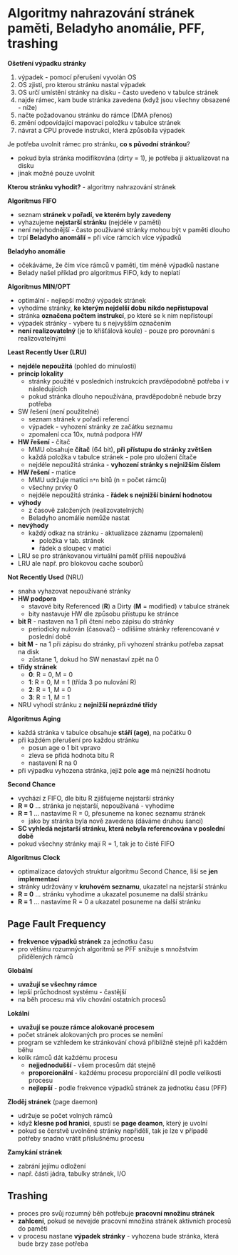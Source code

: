 # Algoritmy nahrazování stránek paměti, Beladyho anomálie, PFF, trashing

**Ošetření výpadku stránky**
1. výpadek - pomocí přerušení vyvolán OS
2. OS zjistí, pro kterou stránku nastal výpadek
3. OS určí umístění stránky na disku - často uvedeno v tabulce stránek
4. najde rámec, kam bude stránka zavedena (když jsou všechny obsazené - níže)
5. načte požadovanou stránku do rámce (DMA přenos)
6. změní odpovídající mapovací položku v tabulce stránek
7. návrat a CPU provede instrukci, která způsobila výpadek

Je potřeba uvolnit rámec pro stránku, **co s původní stránkou**?
- pokud byla stránka modifikována (dirty = 1), je potřeba ji aktualizovat na disku
- jinak možné pouze uvolnit

**Kterou stránku vyhodit?** - algoritmy nahrazování stránek

**Algoritmus FIFO**
- seznam **stránek v pořadí, ve kterém byly zavedeny**
- vyhazujeme **nejstarší stránku** (nejdéle v paměti)
- není nejvhodnější - často používané stránky mohou být v paměti dlouho
- trpí **Beladyho anomálií** = při více rámcích více výpadků

**Beladyho anomálie**
- očekáváme, že čím více rámců v paměti, tím méně výpadků nastane
- Belady našel příklad pro algoritmus FIFO, kdy to neplatí

**Algoritmus MIN/OPT**
- optimální - nejlepší možný výpadek stránek
- vyhodíme stránky, **ke kterým nejdelší dobu nikdo nepřistupoval**
- stránka **označena počtem instrukcí**, po které se k nim nepřistoupí
- výpadek stránky - vybere tu s nejvyšším označením
- **není realizovatelný** (je to křišťálová koule) - pouze pro porovnání s realizovatelnými

**Least Recently User (LRU)**
- **nejdéle nepoužitá** (pohled do minulosti)
- **princip lokality**
	- stránky použité v posledních instrukcích pravděpodobně potřeba i v následujících
	- pokud stránka dlouho nepoužívána, pravděpodobně nebude brzy potřeba
- SW řešení (není použitelné)
	- seznam stránek v pořadí referencí
	- výpadek - vyhození stránky ze začátku seznamu
	- zpomalení cca 10x, nutná podpora HW
- **HW řešení** - čítač
	- MMU obsahuje **čítač** (64 bit), **při přístupu do stránky zvětšen**
	- každá položka v tabulce stránek - pole pro uložení čítače
	- nejdéle nepoužitá stránka - **vyhození stránky s nejnižším číslem**
- **HW řešení** - matice
	- MMU udržuje matici `n*n` bitů (n = počet rámců)
	- všechny prvky 0
	- nejdéle nepoužitá stránka - **řádek s nejnižší binární hodnotou**
- **výhody**
	- z časově založených (realizovatelných)
	- Beladyho anomálie nemůže nastat
- **nevýhody**
	- každý odkaz na stránku - aktualizace záznamu (zpomalení)
		- položka v tab. stránek
		- řádek a sloupec v matici
- LRU se pro stránkovanou virtuální paměť příliš nepoužívá
- LRU ale např. pro blokovou cache souborů

**Not Recently Used** (NRU)
- snaha vyhazovat nepoužívané stránky
- **HW podpora**
	- stavové bity Referenced (**R**) a Dirty (**M** = modified) v tabulce stránek
	- bity nastavuje HW dle způsobu přístupu ke stránce
- **bit R** - nastaven na 1 při čtení nebo zápisu do stránky
	- periodicky nulován (časovač) - odlišíme stránky referencované v poslední době
- **bit M** - na 1 při zápisu do stránky, při vyhození stránku potřeba zapsat na disk
	- zůstane 1, dokud ho SW nenastaví zpět na 0
- **třídy stránek**
	- **0**: R = 0, M = 0 
	- **1**: R = 0, M = 1 (třída 3 po nulování R)
	- **2**: R = 1, M = 0
	- **3**: R = 1, M = 1
- NRU vyhodí stránku z **nejnižší neprázdné třídy**

**Algoritmus Aging**
- každá stránka v tabulce obsahuje **stáří (age)**, na počátku 0
- při každém přerušení pro každou stránku
	- posun age o 1 bit vpravo
	- zleva se přidá hodnota bitu R
	- nastavení R na 0
- při výpadku vyhozena stránka, jejíž pole **age** má nejnižší hodnotu

**Second Chance**
- vychází z FIFO, dle bitu R zjišťujeme nejstarší stránky
- **R = 0** ... stránka je nejstarší, nepoužívaná - vyhodíme
- **R = 1** ... nastavíme R = 0, přesuneme na konec seznamu stránek
	- jako by stránka byla nově zavedena (dáváme druhou šanci)
- **SC vyhledá nejstarší stránku, která nebyla referencována v poslední době**
- pokud všechny stránky mají R = 1, tak je to čisté FIFO

**Algoritmus Clock**
- optimalizace datových struktur algoritmu Second Chance, liší se **jen implementací**
- stránky udržovány v **kruhovém seznamu**, ukazatel na nejstarší stránku
- **R = 0** ... stránku vyhodíme a ukazatel posuneme na další stránku
- **R = 1** ... nastavíme R = 0 a ukazatel posuneme na další stránku

## Page Fault Frequency

- **frekvence výpadků stránek** za jednotku času
- pro většinu rozumných algoritmů se PFF snižuje s množstvím přidělených rámců

**Globální**
- **uvažují se všechny rámce**
- lepší průchodnost systému - častější
- na běh procesu má vliv chování ostatních procesů

**Lokální**
- **uvažují se pouze rámce alokované procesem**
- počet stránek alokovaných pro proces se nemění
- program se vzhledem ke stránkování chová přibližně stejně při každém běhu
- kolik rámců dát každému procesu
	- **nejjednodušší** - všem procesům dát stejně
	- **proporcionální** - každému procesu proporciální díl podle velikosti procesu
	- **nejlepší** - podle frekvence výpadků stránek za jednotku času (PFF)

**Zloděj stránek** (page daemon)
- udržuje se počet volných rámců
- když **klesne pod hranici**, spustí se **page deamon**, který je uvolní
- pokud se čerstvě uvolněné stránky nepřidělí, tak je lze v případě potřeby snadno vrátit příslušnému procesu

**Zamykání stránek**
- zabrání jejímu odložení
- např. části jádra, tabulky stránek, I/O

## Trashing

- proces pro svůj rozumný běh potřebuje **pracovní množinu stránek**
- **zahlcení**, pokud se nevejde pracovní množina stránek aktivních procesů do paměti
- v procesu nastane **výpadek stránky** - vyhozena bude stránka, která bude brzy zase potřeba
